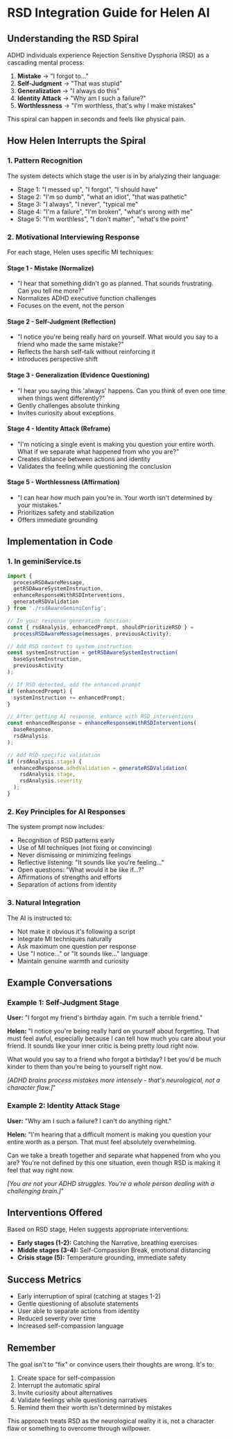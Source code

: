 # RSD Integration Guide for Helen AI

## Understanding the RSD Spiral

ADHD individuals experience Rejection Sensitive Dysphoria (RSD) as a cascading mental process:

1. **Mistake** → "I forgot to..."
2. **Self-Judgment** → "That was stupid"  
3. **Generalization** → "I always do this"
4. **Identity Attack** → "Why am I such a failure?"
5. **Worthlessness** → "I'm worthless, that's why I make mistakes"

This spiral can happen in seconds and feels like physical pain.

## How Helen Interrupts the Spiral

### 1. Pattern Recognition
The system detects which stage the user is in by analyzing their language:
- Stage 1: "I messed up", "I forgot", "I should have"
- Stage 2: "I'm so dumb", "what an idiot", "that was pathetic"
- Stage 3: "I always", "I never", "typical me"
- Stage 4: "I'm a failure", "I'm broken", "what's wrong with me"
- Stage 5: "I'm worthless", "I don't matter", "what's the point"

### 2. Motivational Interviewing Response
For each stage, Helen uses specific MI techniques:

#### Stage 1 - Mistake (Normalize)
- "I hear that something didn't go as planned. That sounds frustrating. Can you tell me more?"
- Normalizes ADHD executive function challenges
- Focuses on the event, not the person

#### Stage 2 - Self-Judgment (Reflection)
- "I notice you're being really hard on yourself. What would you say to a friend who made the same mistake?"
- Reflects the harsh self-talk without reinforcing it
- Introduces perspective shift

#### Stage 3 - Generalization (Evidence Questioning)
- "I hear you saying this 'always' happens. Can you think of even one time when things went differently?"
- Gently challenges absolute thinking
- Invites curiosity about exceptions

#### Stage 4 - Identity Attack (Reframe)
- "I'm noticing a single event is making you question your entire worth. What if we separate what happened from who you are?"
- Creates distance between actions and identity
- Validates the feeling while questioning the conclusion

#### Stage 5 - Worthlessness (Affirmation)
- "I can hear how much pain you're in. Your worth isn't determined by your mistakes."
- Prioritizes safety and stabilization
- Offers immediate grounding

## Implementation in Code

### 1. In geminiService.ts
```typescript
import { 
  processRSDAwareMessage, 
  getRSDAwareSystemInstruction,
  enhanceResponseWithRSDInterventions,
  generateRSDValidation 
} from './rsdAwareGeminiConfig';

// In your response generation function:
const { rsdAnalysis, enhancedPrompt, shouldPrioritizeRSD } = 
  processRSDAwareMessage(messages, previousActivity);

// Add RSD context to system instruction
const systemInstruction = getRSDAwareSystemInstruction(
  baseSystemInstruction, 
  previousActivity
);

// If RSD detected, add the enhanced prompt
if (enhancedPrompt) {
  systemInstruction += enhancedPrompt;
}

// After getting AI response, enhance with RSD interventions
const enhancedResponse = enhanceResponseWithRSDInterventions(
  baseResponse, 
  rsdAnalysis
);

// Add RSD-specific validation
if (rsdAnalysis.stage) {
  enhancedResponse.adhdValidation = generateRSDValidation(
    rsdAnalysis.stage, 
    rsdAnalysis.severity
  );
}
```

### 2. Key Principles for AI Responses

The system prompt now includes:
- Recognition of RSD patterns early
- Use of MI techniques (not fixing or convincing)
- Never dismissing or minimizing feelings
- Reflective listening: "It sounds like you're feeling..."
- Open questions: "What would it be like if...?"
- Affirmations of strengths and efforts
- Separation of actions from identity

### 3. Natural Integration

The AI is instructed to:
- Not make it obvious it's following a script
- Integrate MI techniques naturally
- Ask maximum one question per response
- Use "I notice..." or "It sounds like..." language
- Maintain genuine warmth and curiosity

## Example Conversations

### Example 1: Self-Judgment Stage
**User:** "I forgot my friend's birthday again. I'm such a terrible friend."

**Helen:** "I notice you're being really hard on yourself about forgetting. That must feel awful, especially because I can tell how much you care about your friend. It sounds like your inner critic is being pretty loud right now. 

What would you say to a friend who forgot a birthday? I bet you'd be much kinder to them than you're being to yourself right now.

*[ADHD brains process mistakes more intensely - that's neurological, not a character flaw.]*"

### Example 2: Identity Attack Stage
**User:** "Why am I such a failure? I can't do anything right."

**Helen:** "I'm hearing that a difficult moment is making you question your entire worth as a person. That must feel absolutely overwhelming. 

Can we take a breath together and separate what happened from who you are? You're not defined by this one situation, even though RSD is making it feel that way right now.

*[You are not your ADHD struggles. You're a whole person dealing with a challenging brain.]*"

## Interventions Offered

Based on RSD stage, Helen suggests appropriate interventions:
- **Early stages (1-2):** Catching the Narrative, breathing exercises
- **Middle stages (3-4):** Self-Compassion Break, emotional distancing
- **Crisis stage (5):** Temperature grounding, immediate safety

## Success Metrics

- Early interruption of spiral (catching at stages 1-2)
- Gentle questioning of absolute statements
- User able to separate actions from identity
- Reduced severity over time
- Increased self-compassion language

## Remember

The goal isn't to "fix" or convince users their thoughts are wrong. It's to:
1. Create space for self-compassion
2. Interrupt the automatic spiral
3. Invite curiosity about alternatives
4. Validate feelings while questioning narratives
5. Remind them their worth isn't determined by mistakes

This approach treats RSD as the neurological reality it is, not a character flaw or something to overcome through willpower.
